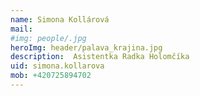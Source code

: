 ```yaml
---
name: Simona Kollárová
mail:
#img: people/.jpg 
heroImg: header/palava_krajina.jpg
description:  Asistentka Radka Holomčíka
uid: simona.kollarova
mob: +420725894702
---
```

